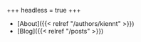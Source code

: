 +++
headless = true
+++

- [About]({{< relref "/authors/kiennt" >}})
- [Blog]({{< relref "/posts" >}})
